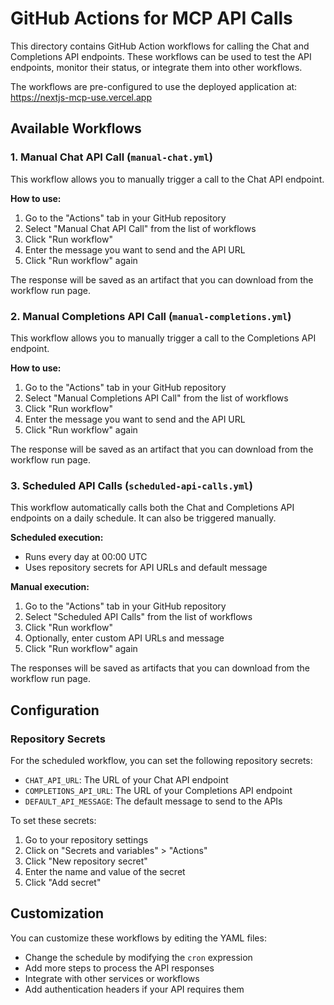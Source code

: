 # GitHub Actions for MCP API Calls

This directory contains GitHub Action workflows for calling the Chat and Completions API endpoints. These workflows can be used to test the API endpoints, monitor their status, or integrate them into other workflows.

The workflows are pre-configured to use the deployed application at: https://nextjs-mcp-use.vercel.app

## Available Workflows

### 1. Manual Chat API Call (`manual-chat.yml`)

This workflow allows you to manually trigger a call to the Chat API endpoint.

**How to use:**
1. Go to the "Actions" tab in your GitHub repository
2. Select "Manual Chat API Call" from the list of workflows
3. Click "Run workflow"
4. Enter the message you want to send and the API URL
5. Click "Run workflow" again

The response will be saved as an artifact that you can download from the workflow run page.

### 2. Manual Completions API Call (`manual-completions.yml`)

This workflow allows you to manually trigger a call to the Completions API endpoint.

**How to use:**
1. Go to the "Actions" tab in your GitHub repository
2. Select "Manual Completions API Call" from the list of workflows
3. Click "Run workflow"
4. Enter the message you want to send and the API URL
5. Click "Run workflow" again

The response will be saved as an artifact that you can download from the workflow run page.

### 3. Scheduled API Calls (`scheduled-api-calls.yml`)

This workflow automatically calls both the Chat and Completions API endpoints on a daily schedule. It can also be triggered manually.

**Scheduled execution:**
- Runs every day at 00:00 UTC
- Uses repository secrets for API URLs and default message

**Manual execution:**
1. Go to the "Actions" tab in your GitHub repository
2. Select "Scheduled API Calls" from the list of workflows
3. Click "Run workflow"
4. Optionally, enter custom API URLs and message
5. Click "Run workflow" again

The responses will be saved as artifacts that you can download from the workflow run page.

## Configuration

### Repository Secrets

For the scheduled workflow, you can set the following repository secrets:

- `CHAT_API_URL`: The URL of your Chat API endpoint
- `COMPLETIONS_API_URL`: The URL of your Completions API endpoint
- `DEFAULT_API_MESSAGE`: The default message to send to the APIs

To set these secrets:
1. Go to your repository settings
2. Click on "Secrets and variables" > "Actions"
3. Click "New repository secret"
4. Enter the name and value of the secret
5. Click "Add secret"

## Customization

You can customize these workflows by editing the YAML files:

- Change the schedule by modifying the `cron` expression
- Add more steps to process the API responses
- Integrate with other services or workflows
- Add authentication headers if your API requires them
